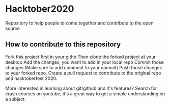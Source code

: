 # Hacktober2020
Repository to help people to come together and contribute to the open source

## How to contribute to this repository

Fork this project first in your githb
Then clone the forked project at your desktop
Add the changes, you want to add in your local repo
Commit those changes.(Make sure to add comment to your commit)
Push those changes to your forked repo.
Create a pull request to contribute to the original repo and hacktoberfest 2020.

More interested in learning about git/github and it's features?
Search for crash courses on youtube, it's a great way to get a simple understanding on a subject.

